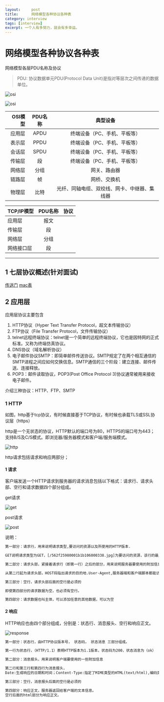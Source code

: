 ```yaml
---
layout:     post
title:      网络模型各种协议各种表
category: interview
tags: [interview]
excerpt: 一个人有多努力，就会有多幸运。
---
```


网络模型各种协议各种表
=======================================

网络模型各层PDU名称及协议

> PDU: 协议数据单元PDU(Protocol Data Unit)是指对等层次之间传递的数据单位。

![osi](https://hunzino1.github.io/assets/images/2019/interview/osi.png)

![osi](https://hunzino1.github.io/assets/images/2019/interview/internet2.png)

| OSI模型 |  PDU名称  |     典型设备|
| -----:  | :----:    |  :----: |
| 应用层  | APDU      | 终端设备（PC、手机、平板等）       |
| 表示层  | PPDU      | 终端设备（PC、手机、平板等）       |
| 会话层  | SPDU      | 终端设备（PC、手机、平板等）       |
| 传输层  | 段        | 终端设备（PC、手机、平板等）       |
| 网络层  | 分组      | 网关、路由器       |
| 链路层  | 帧        | 网桥、交换机      |
| 物理层  | 比特      | 光纤、同轴电缆、双绞线、网卡、中继器、集线器      |


| TCP/IP模型 |  PDU名称|  协议  |
| --------   | :----:  | :----: |
| 应用层     | 报文    |        |
| 传输层     | 段      |        |
| 网络层     | 分组    |        |
| 网络接口层 | 段      |        |

-------------------------------------

1 七层协议概述(针对面试)
----------------------------

[传送门](https://blog.51cto.com/13055758/2061535)
[mac表](https://blog.csdn.net/chang___hong/article/details/68942643)


2 应用层
---------------------------
应用层协议主要包含

1. HTTP协议（Hyper Text Transfer Protocol，超文本传输协议）
2. FTP协议（File Transfer Protocol，文件传输协议）
3. telnet远程终端协议：telnet是一个简单的远程终端协议，它也是因特网的正式标准。又称为终端仿真协议。
4. DNS协议（域名解析协议）
5. 电子邮件协议SMTP：即简单邮件传送协议。SMTP规定了在两个相互通信的SMTP进程之间应如何交换信息。SMTP通信的三个阶段：建立连接、邮件传送、连接释放。
6. POP3：邮件读取协议，POP3(Post Office Protocol 3)协议通常被用来接收电子邮件。

介绍三种协议：HTTP、FTP、SMTP

### 1 HTTP

如图，http基于tcp协议，有时候直接基于TCP协议，有时候也承载TLS或SSL协议层（https）

http是一个无状态的协议，HTTP默认的端口号为80，HTTPS的端口号为443；支持B/S及C/S模式。即浏览器/服务器模式和客户端/服务端模式。

![http](https://hunzino1.github.io/assets/images/2019/interview/http.png)

http请求包括请求和响应两部分；

#### 1 请求

客户端发送一个HTTP请求到服务器的请求消息包括以下格式：请求行、请求头部、空行和请求数据四个部分组成。

get请求

![get](https://hunzino1.github.io/assets/images/2019/interview/get.png)

post请求

![post](https://hunzino1.github.io/assets/images/2019/interview/post.png)

说明：

```html
第一部分：请求行，用来说明请求类型,要访问的资源以及所使用的HTTP版本.

GET说明请求类型为GET，[/562f25980001b1b106000338.jpg]为要访问的资源，该行的最后一部分说明使用的是HTTP1.1版本。

第二部分：请求头部，紧接着请求行（即第一行）之后的部分，用来说明服务器要使用的附加信息

从第二行起为请求头部，HOST将指出请求的目的地.User-Agent,服务器端和客户端脚本都能访问它,它是浏览器类型检测逻辑的重要基础.该信息由你的浏览器来定义,并且在每个请求中自动发送等等

第三部分：空行，请求头部后面的空行是必须的

即使第四部分的请求数据为空，也必须有空行。

第四部分：请求数据也叫主体，可以添加任意的其他数据，可以为空
```

#### 2 响应

HTTP响应也由四个部分组成，分别是：状态行、消息报头、空行和响应正文。

![response](https://hunzino1.github.io/assets/images/2019/interview/response.png)

```html
第一部分：状态行，由HTTP协议版本号， 状态码， 状态消息 三部分组成。

第一行为状态行，（HTTP/1.1）表明HTTP版本为1.1版本，状态码为200，状态消息为（ok）

第二部分：消息报头，用来说明客户端要使用的一些附加信息

第二行和第三行和第四行为消息报头，
Date:生成响应的日期和时间；Content-Type:指定了MIME类型的HTML(text/html),编码类型是ISO-8859-1

第三部分：空行，消息报头后面的空行是必须的

第四部分：响应正文，服务器返回给客户端的文本信息。
空行后面的html部分为响应正文。
```
